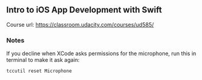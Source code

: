 ## Intro to iOS App Development with Swift

Course url: https://classroom.udacity.com/courses/ud585/

### Notes

If you decline when XCode asks permissions for the microphone,
run this in terminal to make it ask again:

```
tccutil reset Microphone
```
